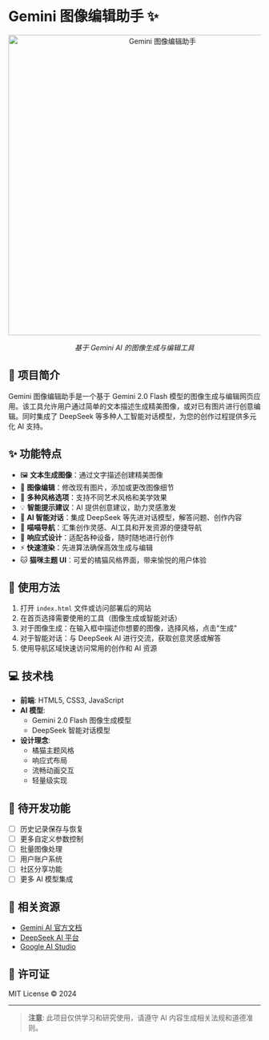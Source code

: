 # Gemini 图像编辑助手 ✨

<div align="center">
  <img src="https://i.imgur.com/XvN2DGl.png" alt="Gemini 图像编辑助手" width="600">
  
  _基于 Gemini AI 的图像生成与编辑工具_
</div>

## 🌟 项目简介

Gemini 图像编辑助手是一个基于 Gemini 2.0 Flash 模型的图像生成与编辑网页应用。该工具允许用户通过简单的文本描述生成精美图像，或对已有图片进行创意编辑。同时集成了 DeepSeek 等多种人工智能对话模型，为您的创作过程提供多元化 AI 支持。

## ✨ 功能特点

- 🖼️ **文本生成图像**：通过文字描述创建精美图像
- 🎨 **图像编辑**：修改现有图片，添加或更改图像细节
- 🔄 **多种风格选项**：支持不同艺术风格和美学效果
- 💡 **智能提示建议**：AI 提供创意建议，助力灵感激发
- 🤖 **AI 智能对话**：集成 DeepSeek 等先进对话模型，解答问题、创作内容
- 🔖 **喵喵导航**：汇集创作灵感、AI工具和开发资源的便捷导航
- 📱 **响应式设计**：适配各种设备，随时随地进行创作
- ⚡ **快速渲染**：先进算法确保高效生成与编辑
- 🐱 **猫咪主题 UI**：可爱的橘猫风格界面，带来愉悦的用户体验

## 🚀 使用方法

1. 打开 `index.html` 文件或访问部署后的网站
2. 在首页选择需要使用的工具（图像生成或智能对话）
3. 对于图像生成：在输入框中描述你想要的图像，选择风格，点击"生成"
4. 对于智能对话：与 DeepSeek AI 进行交流，获取创意灵感或解答
5. 使用导航区域快速访问常用的创作和 AI 资源

## 💻 技术栈

- **前端**: HTML5, CSS3, JavaScript
- **AI 模型**: 
  - Gemini 2.0 Flash 图像生成模型
  - DeepSeek 智能对话模型
- **设计理念**: 
  - 橘猫主题风格
  - 响应式布局
  - 流畅动画交互
  - 轻量级实现

## 📝 待开发功能

- [ ] 历史记录保存与恢复
- [ ] 更多自定义参数控制
- [ ] 批量图像处理
- [ ] 用户账户系统
- [ ] 社区分享功能
- [ ] 更多 AI 模型集成

## 🔗 相关资源

- [Gemini AI 官方文档](https://ai.google.dev/)
- [DeepSeek AI 平台](https://platform.deepseek.com)
- [Google AI Studio](https://aistudio.google.com/prompts/new_chat)

## 📄 许可证

MIT License © 2024 

---

> **注意**: 此项目仅供学习和研究使用，请遵守 AI 内容生成相关法规和道德准则。 